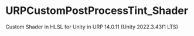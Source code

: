 # URPCustomPostProcessTint_Shader
Custom Shader in HLSL for Unity in URP 14.0.11 (Unity 2022.3.43f1 LTS)
